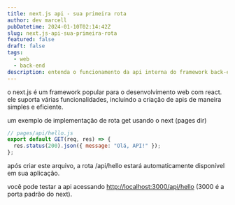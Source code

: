 ```yaml
---
title: next.js api - sua primeira rota
author: dev marcell
pubDatetime: 2024-01-10T02:14:42Z
slug: next.js-api-sua-primeira-rota
featured: false
draft: false
tags:
  - web
  - back-end
description: entenda o funcionamento da api interna do framework back-end for front-end next.js
---
```


o next.js é um framework popular para o desenvolvimento web com react. ele suporta várias funcionalidades, incluindo a criação de apis de maneira simples e eficiente.

um exemplo de implementação de rota get usando o next (pages dir)

```javascript
// pages/api/hello.js
export default GET(req, res) => {
  res.status(200).json({ message: "Olá, API!" });
};
```

após criar este arquivo, a rota /api/hello estará automaticamente disponível em sua aplicação.

você pode testar a api acessando <http://localhost:3000/api/hello> (3000 é a porta padrão do next).
